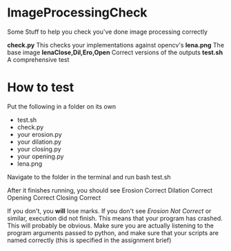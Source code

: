 # ImageProcessingCheck
Some Stuff to help you check you've done image processing correctly

**check.py** This checks your implementations against opencv's
**lena.png** The base image
**lenaClose,Dil,Ero,Open** Correct versions of the outputs
**test.sh** A comprehensive test

# How to test
Put the following in a folder on its own
* test.sh
* check.py
* your erosion.py
* your dilation.py
* your closing.py
* your opening.py
* lena.png

Navigate to the folder in the terminal and run bash test.sh

After it finishes running, you should see
    Erosion Correct
    Dilation Correct
    Opening Correct
    Closing Correct
    
If you don't, you **will** lose marks. If you don't see *Erosion Not Correct* or similar, execution did not finish. This means that your program has crashed. This will probably be obvious. Make sure you are actually listening to the program arguments passed to python, and make sure that your scripts are named correctly (this is specified in the assignment brief)
